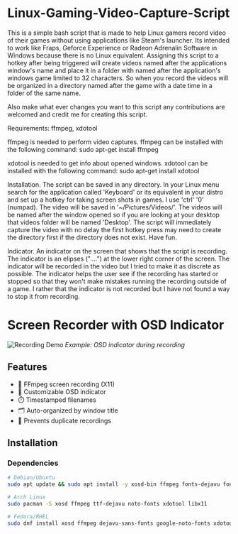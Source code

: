 # Linux-Gaming-Video-Capture-Script

This is a simple bash script that is made to help Linux gamers record video of their games without using applications like Steam's launcher.
Its intended to work like Fraps, Geforce Experience or Radeon Adrenalin Software in Windows because there is no Linux equivalent. Assigning this 
script to a hotkey after being triggered will create videos named after the applications window's name and place it in a folder with named 
after the application's windows game limited to 32 characters. So when you record the videos will be organized in a directory named after the game 
with a date time in a folder of the same name.

Also make what ever changes you want to this script any contributions are welcomed and credit me for creating this script.

Requirements: ffmpeg, xdotool

ffmpeg is needed to perform video captures.
ffmpeg can be installed with the following command:
sudo apt-get install ffmpeg

xdotool is needed to get info about opened windows.
xdotool can be installed with the following command:
sudo apt-get install xdotool

Installation.
The script can be saved in any directory. In your Linux menu search for the application called 'Keyboard' or its equivalent in your distro 
and set up a hotkey for taking screen shots in games. I use 'ctrl' '0' (numpad). The video will be saved in '~/Pictures/Videos/'. 
The videos will be named after the window opened so if you are looking at your desktop that videos folder will be named 'Desktop'.
The script will immediately capture the video with no delay the first hotkey press may need to create the directory first if the directory 
does not exist. Have fun.

Indicator.
An indicator on the screen that shows that the script is recording. The indicator is an elipses ("....") at the lower right corner of the screen. The indicator will be recorded in the video but I tried to make it as discrete as possible. The indicator helps the user see if the recording has started or stopped so that they won't make mistakes running the recording outside of a game. I rather that the indicator is not recorded but I have not found a way to stop it from recording.

# Screen Recorder with OSD Indicator

![Recording Demo](demo.gif) *Example: OSD indicator during recording*

## Features
- 🎥 FFmpeg screen recording (X11)
- 🔴 Customizable OSD indicator
- ⏱️ Timestamped filenames
- 🗂️ Auto-organized by window title
- 🔄 Prevents duplicate recordings

## Installation

### Dependencies

```bash
# Debian/Ubuntu
sudo apt update && sudo apt install -y xosd-bin ffmpeg fonts-dejavu fonts-noto-core xdotool libx11-dev

# Arch Linux
sudo pacman -S xosd ffmpeg ttf-dejavu noto-fonts xdotool libx11

# Fedora/RHEL
sudo dnf install xosd ffmpeg dejavu-sans-fonts google-noto-fonts xdotool libX11-devel
